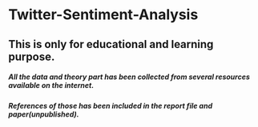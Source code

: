 # Twitter-Sentiment-Analysis

## This is only for educational and learning purpose.

##### All the data and theory part has been collected from several resources available on the internet.

##### References of those has been included in the report file and paper(unpublished).

